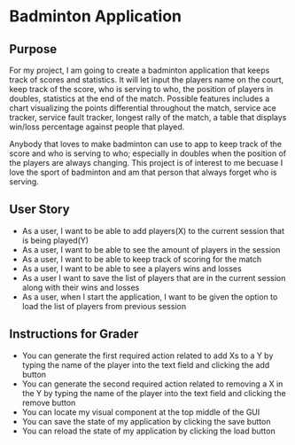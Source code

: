 # Badminton Application

## Purpose
For my project, I am going to create a badminton application that keeps track of scores and statistics. 
It will let input the players name on the court, keep track of the score,
who is serving to who, the position of players in doubles, statistics at the end of the match. 
Possible features includes a chart visualizing the points differential throughout the match,
service ace tracker, service fault tracker, longest rally of the match, a table that displays win/loss percentage 
against people that played. 

Anybody that loves to make badminton can use to app to keep track of the score and who is serving to who; especially 
in doubles when the position of the players are always changing. This project is of interest to me becuase 
I love the sport of badminton and am that person that always forget who is serving. 
## User Story
- As a user, I want to be able to add players(X) to the current session that is being played(Y)
- As a user, I want to be able to see the amount of players in the session
- As a user, I want to be able to keep track of scoring for the match
- As a user, I want to be able to see a players wins and losses
- As a user I want to save the list of players that are in the current session 
  along with their wins and losses
- As a user, when I start the application, I want to be given the option to load the list of players 
  from previous session

## Instructions for Grader
- You can generate the first required action related to add Xs to a Y by typing the name of the player into the text field and clicking the add button 
- You can generate the second required action related to removing a X in the Y by typing the name of the player into the text field and clicking the remove button
- You can locate my visual component at the top middle of the GUI
- You can save the state of my application by clicking the save button
- You can reload the state of my application by clicking the load button


